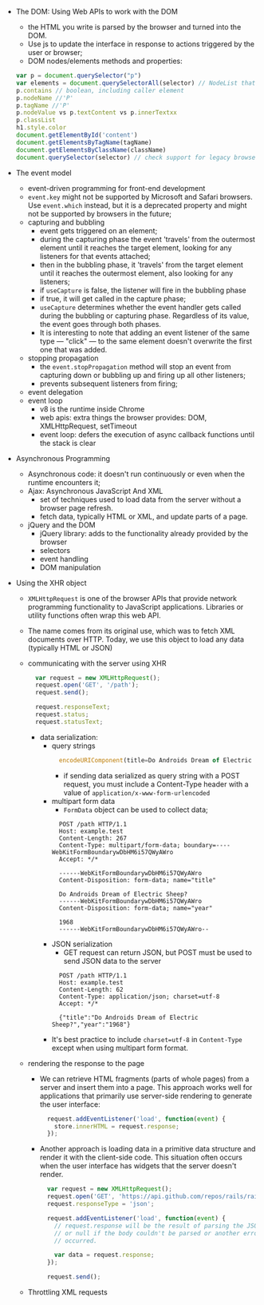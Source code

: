- The DOM: Using Web APIs to work with the DOM
  - the HTML you write is parsed by the browser and turned into the DOM.
  - Use js to update the interface in response to actions triggered by the user or browser;
  - DOM nodes/elements methods and properties:
  ```js
  var p = document.querySelector("p")
  var elements = document.querySelectorAll(selector) // NodeList that we can converto to array
  p.contains // boolean, including caller element
  p.nodeName //'P'
  p.tagName //'P'
  p.nodeValue vs p.textContent vs p.innerTextxx
  p.classList
  h1.style.color
  document.getElementById('content')
  document.getElementsByTagName(tagName)
  document.getElementsByClassName(className)
  document.querySelector(selector) // check support for legacy browsers
  ```

- The event model
  - event-driven programming for front-end development
  - `event.key` might not be supported by Microsoft and Safari browsers. Use `event.which` instead, but it is a deprecated property and might not be supported by browsers in the future;
  - capturing and bubbling
    - event gets triggered on an element;
    - during the capturing phase the event 'travels' from the outermost element until it reaches the target element, looking for any listeners for that events attached;
    -  then in the bubbling phase, it 'travels' from the target element until it reaches the outermost element, also looking for any listeners;
    - if `useCapture` is false, the listener will fire in the bubbling phase
    - if true, it will get called in the capture phase;
    - `useCapture` determines whether the event handler gets called during the bubbling or capturing phase. Regardless of its value, the event goes through both phases.
    - It is interesting to note that adding an event listener of the same type — "click" — to the same element doesn't overwrite the first one that was added.
  - stopping propagation
    - the `event.stopPropagation` method will stop an event from capturing down or bubbling up and firing up all other listeners;
    - prevents subsequent listeners from firing;
  - event delegation
  - event loop
    - v8 is the runtime inside Chrome
    - web apis: extra things the browser provides: DOM, XMLHttpRequest, setTimeout
    - event loop: defers the execution of async callback functions until the stack is clear

- Asynchronous Programming
  - Asynchronous code: it doesn't run continuously or even when the runtime encounters it;
  - Ajax: Asynchronous JavaScript And XML
    - set of techniques used to load data from the server without a browser page refresh.
    - fetch data, typically HTML or XML, and update parts of a page.
  - jQuery and the DOM
    - jQuery library: adds to the functionality already provided by the browser
    - selectors
    - event handling
    - DOM manipulation

- Using the XHR object
  - `XMLHttpRequest` is one of the browser APIs that provide network programming functionality to JavaScript applications. Libraries or utility functions often wrap this web API.
  - The name comes from its original use, which was to fetch XML documents over HTTP. Today, we use this object to load any data (typically HTML or JSON)
  - communicating with the server using XHR
    ```js
      var request = new XMLHttpRequest();
      request.open('GET', '/path');
      request.send();

      request.responseText;
      request.status;
      request.statusText;
    ```

    - data serialization:
      - query strings
        ```js
          encodeURIComponent(title=Do Androids Dream of Electric Sheep?&year=1968;) //title=Do%20Androids%20Dream%20of%20Electric%20Sheep%3F&year=1968
        ```
        - if sending data serialized as query string with a POST request, you must include a Content-Type header with a value of `application/x-www-form-urlencoded`
      - multipart form data
        - `FormData` object can be used to collect data;
        ```
          POST /path HTTP/1.1
          Host: example.test
          Content-Length: 267
          Content-Type: multipart/form-data; boundary=----WebKitFormBoundarywDbHM6i57QWyAWro
          Accept: */*

          ------WebKitFormBoundarywDbHM6i57QWyAWro
          Content-Disposition: form-data; name="title"

          Do Androids Dream of Electric Sheep?
          ------WebKitFormBoundarywDbHM6i57QWyAWro
          Content-Disposition: form-data; name="year"

          1968
          ------WebKitFormBoundarywDbHM6i57QWyAWro--
        ```
      - JSON serialization
        - GET request can return JSON, but POST must be used to send JSON data to the server
        ```
          POST /path HTTP/1.1
          Host: example.test
          Content-Length: 62
          Content-Type: application/json; charset=utf-8
          Accept: */*

          {"title":"Do Androids Dream of Electric Sheep?","year":"1968"}
      - It's best practice to include `charset=utf-8` in `Content-Type` except when using multipart form format.

  - rendering the response to the page
    - We can retrieve HTML fragments (parts of whole pages) from a server and insert them into a page. This approach works well for applications that primarily use server-side rendering to generate the user interface:
      ```js
        request.addEventListener('load', function(event) {
          store.innerHTML = request.response;
        });
      ```
    - Another approach is loading data in a primitive data structure and render it with the client-side code. This situation often occurs when the user interface has widgets that the server doesn't render.
      ```js
        var request = new XMLHttpRequest();
        request.open('GET', 'https://api.github.com/repos/rails/rails');
        request.responseType = 'json';

        request.addEventListener('load', function(event) {
          // request.response will be the result of parsing the JSON response body
          // or null if the body couldn't be parsed or another error
          // occurred.

          var data = request.response;
        });

        request.send();
      ```
  - Throttling XML requests

